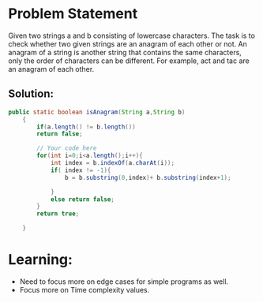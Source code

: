 # Problem Statement

Given two strings a and b consisting of lowercase characters. The task is to check whether two given strings are an anagram of each other or not. An anagram of a string is another string that contains the same characters, only the order of characters can be different. For example, act and tac are an anagram of each other.

## Solution:

```java
public static boolean isAnagram(String a,String b)
    {
        if(a.length() != b.length())
        return false;

        // Your code here
        for(int i=0;i<a.length();i++){
            int index = b.indexOf(a.charAt(i));
            if( index != -1){
                b = b.substring(0,index)+ b.substring(index+1);

            }
            else return false;
        }
        return true;

    }
```

# Learning:

- Need to focus more on edge cases for simple programs as well.
- Focus more on Time complexity values.

